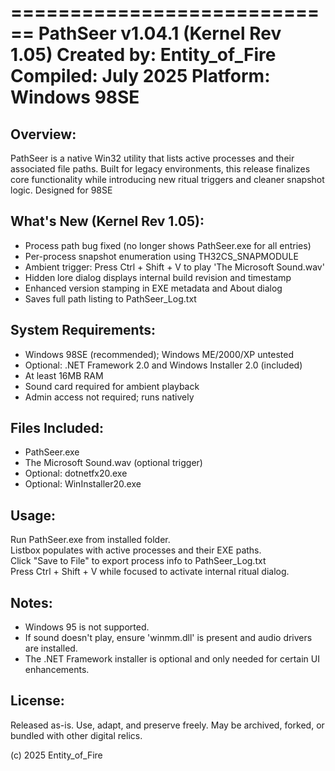 ============================
PathSeer v1.04.1 (Kernel Rev 1.05)
Created by: Entity_of_Fire
Compiled: July 2025
Platform: Windows 98SE
============================

Overview:
---------
PathSeer is a native Win32 utility that lists active processes and their associated file paths. 
Built for legacy environments, this release finalizes core functionality while introducing new 
ritual triggers and cleaner snapshot logic. Designed for 98SE

What's New (Kernel Rev 1.05):
-----------------------------
- Process path bug fixed (no longer shows PathSeer.exe for all entries)
- Per-process snapshot enumeration using TH32CS_SNAPMODULE
- Ambient trigger: Press Ctrl + Shift + V to play 'The Microsoft Sound.wav'
- Hidden lore dialog displays internal build revision and timestamp
- Enhanced version stamping in EXE metadata and About dialog
- Saves full path listing to PathSeer_Log.txt

System Requirements:
---------------------
- Windows 98SE (recommended); Windows ME/2000/XP untested
- Optional: .NET Framework 2.0 and Windows Installer 2.0 (included)
- At least 16MB RAM
- Sound card required for ambient playback
- Admin access not required; runs natively

Files Included:
---------------
- PathSeer.exe
- The Microsoft Sound.wav (optional trigger)
- Optional: dotnetfx20.exe
- Optional: WinInstaller20.exe


Usage:
------
Run PathSeer.exe from installed folder.  
Listbox populates with active processes and their EXE paths.  
Click "Save to File" to export process info to PathSeer_Log.txt  
Press Ctrl + Shift + V while focused to activate internal ritual dialog.

Notes:
------
- Windows 95 is not supported.
- If sound doesn't play, ensure 'winmm.dll' is present and audio drivers are installed.
- The .NET Framework installer is optional and only needed for certain UI enhancements.

License:
--------
Released as-is. Use, adapt, and preserve freely.
May be archived, forked, or bundled with other digital relics.

(c) 2025 Entity_of_Fire
